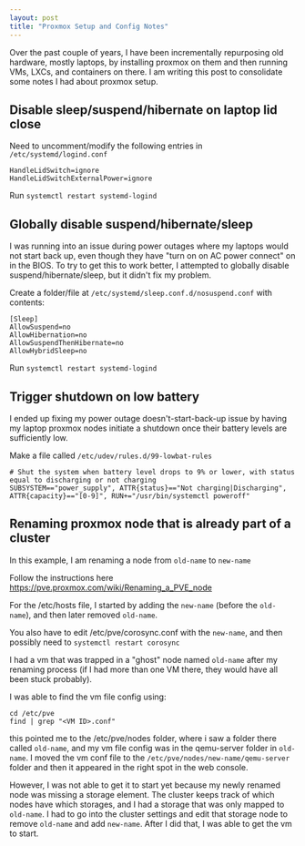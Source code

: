 ```yaml
---
layout: post
title: "Proxmox Setup and Config Notes"
---
```


Over the past couple of years, I have been incrementally repurposing old hardware, mostly laptops, by installing proxmox on them and then running VMs, LXCs, and containers on there. I am writing this post to consolidate some notes I had about proxmox setup. 

## Disable sleep/suspend/hibernate on laptop lid close

Need to uncomment/modify the following entries in `/etc/systemd/logind.conf`

```
HandleLidSwitch=ignore
HandleLidSwitchExternalPower=ignore
```

Run `systemctl restart systemd-logind`

## Globally disable suspend/hibernate/sleep

I was running into an issue during power outages where my laptops would not start back up, even though they have "turn on on AC power connect" on in the BIOS. To try to get this to work better, I attempted to globally disable suspend/hibernate/sleep, but it didn't fix my problem. 

Create a folder/file at `/etc/systemd/sleep.conf.d/nosuspend.conf` with contents:

```
[Sleep]
AllowSuspend=no
AllowHibernation=no
AllowSuspendThenHibernate=no
AllowHybridSleep=no
```

Run `systemctl restart systemd-logind`

## Trigger shutdown on low battery

I ended up fixing my power outage doesn't-start-back-up issue by having my laptop proxmox nodes initiate a shutdown once their battery levels are sufficiently low. 

Make a file called `/etc/udev/rules.d/99-lowbat-rules`

```
# Shut the system when battery level drops to 9% or lower, with status equal to discharging or not charging
SUBSYSTEM=="power_supply", ATTR{status}=="Not charging|Discharging", ATTR{capacity}=="[0-9]", RUN+="/usr/bin/systemctl poweroff"
```

## Renaming proxmox node that is already part of a cluster

In this example, I am renaming a node from `old-name` to `new-name`

Follow the instructions here https://pve.proxmox.com/wiki/Renaming_a_PVE_node

For the /etc/hosts file, I started by adding the `new-name` (before the `old-name`), and then later removed `old-name`.

You also have to edit /etc/pve/corosync.conf with the `new-name`, and then possibly need to `systemctl restart corosync`

I had a vm that was trapped in a "ghost" node named `old-name` after my renaming process (if I had more than one VM there, they would have all been stuck probably). 

I was able to find the vm file config using:

```
cd /etc/pve
find | grep "<VM ID>.conf"
```

this pointed me to the /etc/pve/nodes folder, where i saw a folder there called `old-name`, and my vm file config was in the qemu-server folder in `old-name`. I moved the vm conf file to the  `/etc/pve/nodes/new-name/qemu-server` folder and then it appeared in the right spot in the web console.

However, I was not able to get it to start yet because my newly renamed node was missing a storage element. The cluster keeps track of which nodes have which storages, and I had a storage that was only mapped to `old-name`. I had to go into the cluster settings and edit that storage node to remove `old-name` and add `new-name`. After I did that, I was able to get the vm to start.
